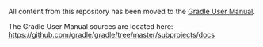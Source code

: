 All content from this repository has been moved to the [Gradle User Manual](https://docs.gradle.org/current/).

The Gradle User Manual sources are located here: https://github.com/gradle/gradle/tree/master/subprojects/docs
